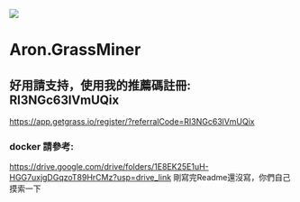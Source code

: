 ![](https://komarev.com/ghpvc/?username=aron-666miner&color=green)

# Aron.GrassMiner

## 好用請支持，使用我的推薦碼註冊: RI3NGc63lVmUQix
<https://app.getgrass.io/register/?referralCode=RI3NGc63lVmUQix>

### docker 請參考:
<https://drive.google.com/drive/folders/1E8EK25E1uH-HGG7uxjgDGqzoT89HrCMz?usp=drive_link>
剛寫完Readme還沒寫，你們自己摸索一下
